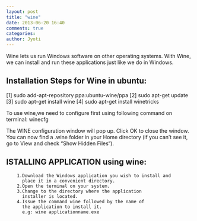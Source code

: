 ```yaml
---
layout: post
title: "wine"
date: 2013-06-20 16:40
comments: true
categories: 
author: Jyoti
---
```

Wine lets us run Windows software on other operating systems.
With Wine, we can install and run these applications just like we do in Windows.

<h2>Installation Steps for Wine in ubuntu:</h2>

[1]
        sudo add-apt-repository ppa:ubuntu-wine/ppa
[2]
        sudo apt-get update
[3]
        sudo apt-get install wine
[4]
        sudo apt-get install winetricks

	

To use wine,we need to configure first using following command on terminal:
        winecfg

The WINE configuration window will pop up. Click OK to close the window. You can now find a .wine folder in your Home directory (if you can’t see it, go to View and check “Show Hidden Files“).

<h2>ISTALLING APPLICATION using wine:</h2>

        1.Download the Windows application you wish to install and 
          place it in a convenient directory.
        2.Open the terminal on your system.
        3.Change to the directory where the application 
          installer is located.
        4.Issue the command wine followed by the name of 
          the application to install it.
          e.g: wine applicationname.exe



